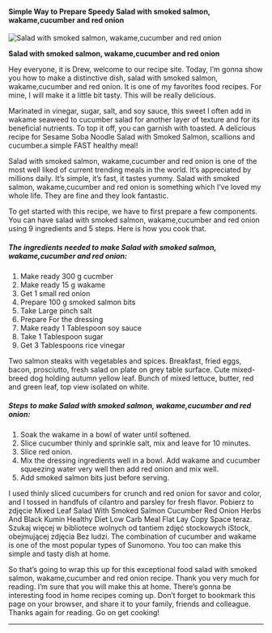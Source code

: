             

#### Simple Way to Prepare Speedy Salad with smoked salmon, wakame,cucumber and red onion

![Salad with smoked salmon, wakame,cucumber and red onion](https://img-global.cpcdn.com/recipes/f48ebe8f281999a7/751x532cq70/salad-with-smoked-salmon-wakamecucumber-and-red-onion-recipe-main-photo.jpg)

**Salad with smoked salmon, wakame,cucumber and red onion**

Hey everyone, it is Drew, welcome to our recipe site. Today, I’m gonna show you how to make a distinctive dish, salad with smoked salmon, wakame,cucumber and red onion. It is one of my favorites food recipes. For mine, I will make it a little bit tasty. This will be really delicious.

Marinated in vinegar, sugar, salt, and soy sauce, this sweet I often add in wakame seaweed to cucumber salad for another layer of texture and for its beneficial nutrients. To top it off, you can garnish with toasted. A delicious recipe for Sesame Soba Noodle Salad with Smoked Salmon, scallions and cucumber.a simple FAST healthy meal!

Salad with smoked salmon, wakame,cucumber and red onion is one of the most well liked of current trending meals in the world. It’s appreciated by millions daily. It’s simple, it’s fast, it tastes yummy. Salad with smoked salmon, wakame,cucumber and red onion is something which I’ve loved my whole life. They are fine and they look fantastic.

To get started with this recipe, we have to first prepare a few components. You can have salad with smoked salmon, wakame,cucumber and red onion using 9 ingredients and 5 steps. Here is how you cook that.

##### The ingredients needed to make Salad with smoked salmon, wakame,cucumber and red onion:

1.  Make ready 300 g cucmber
2.  Make ready 15 g wakame
3.  Get 1 small red onion
4.  Prepare 100 g smoked salmon bits
5.  Take Large pinch salt
6.  Prepare For the dressing
7.  Make ready 1 Tablespoon soy sauce
8.  Take 1 Tablespoon sugar
9.  Get 3 Tablespoons rice vinegar

Two salmon steaks with vegetables and spices. Breakfast, fried eggs, bacon, prosciutto, fresh salad on plate on grey table surface. Cute mixed-breed dog holding autumn yellow leaf. Bunch of mixed lettuce, butter, red and green leaf, top view isolated on white.

##### Steps to make Salad with smoked salmon, wakame,cucumber and red onion:

1.  Soak the wakame in a bowl of water until softened.
2.  Slice cucumber thinly and sprinkle salt, mix and leave for 10 minutes.
3.  Slice red onion.
4.  Mix the dressing ingredients well in a bowl. Add wakame and cucumber squeezing water very well then add red onion and mix well.
5.  Add smoked salmon bits just before serving.

I used thinly sliced cucumbers for crunch and red onion for savor and color, and I tossed in handfuls of cilantro and parsley for fresh flavor. Pobierz to zdjęcie Mixed Leaf Salad With Smoked Salmon Cucumber Red Onion Herbs And Black Kumin Healthy Diet Low Carb Meal Flat Lay Copy Space teraz. Szukaj więcej w bibliotece wolnych od tantiem zdjęć stockowych iStock, obejmującej zdjęcia Bez ludzi. The combination of cucumber and wakame is one of the most popular types of Sunomono. You too can make this simple and tasty dish at home.

So that’s going to wrap this up for this exceptional food salad with smoked salmon, wakame,cucumber and red onion recipe. Thank you very much for reading. I’m sure that you will make this at home. There’s gonna be interesting food in home recipes coming up. Don’t forget to bookmark this page on your browser, and share it to your family, friends and colleague. Thanks again for reading. Go on get cooking!

* * *